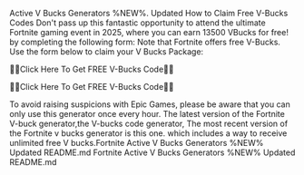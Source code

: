 Active V Bucks Generators %NEW%. Updated
How to Claim Free V-Bucks Codes Don't pass up this fantastic opportunity to attend the ultimate Fortnite gaming event in 2025, where you can earn 13500 VBucks for free! by completing the following form: Note that Fortnite offers free V-Bucks. Use the form below to claim your V Bucks Package:

🎁🎁Click Here To Get FREE V-Bucks Code🎁🎁

🎁🎁Click Here To Get FREE V-Bucks Code🎁🎁

To avoid raising suspicions with Epic Games, please be aware that you can only use this generator once every hour. The latest version of the Fortnite V-buck generator,the V-bucks code generator, The most recent version of the Fortnite v bucks generator is this one. which includes a way to receive unlimited free V bucks.Fortnite Active V Bucks Generators %NEW% Updated README.md Fortnite Active V Bucks Generators %NEW% Updated README.md
